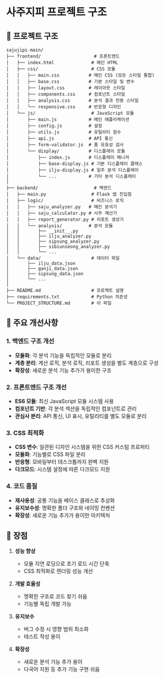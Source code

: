 # 사주지피 프로젝트 구조

## 📁 프로젝트 구조

```
sajujipi-main/
├── frontend/                    # 프론트엔드
│   ├── index.html              # 메인 HTML
│   ├── css/                    # CSS 모듈
│   │   ├── main.css           # 메인 CSS (모든 스타일 통합)
│   │   ├── base.css           # 기본 스타일 및 변수
│   │   ├── layout.css         # 레이아웃 스타일
│   │   ├── components.css     # 컴포넌트 스타일
│   │   ├── analysis.css       # 분석 결과 전용 스타일
│   │   └── responsive.css     # 반응형 디자인
│   └── js/                     # JavaScript 모듈
│       ├── main.js            # 메인 애플리케이션
│       ├── config.js          # 설정
│       ├── utils.js           # 유틸리티 함수
│       ├── api.js             # API 통신
│       ├── form-validator.js  # 폼 유효성 검사
│       └── display/           # 디스플레이 모듈
│           ├── index.js       # 디스플레이 매니저
│           ├── base-display.js # 기본 디스플레이 클래스
│           ├── ilju-display.js # 일주 분석 디스플레이
│           └── ...            # 기타 분석 디스플레이
│
├── backend/                     # 백엔드
│   ├── main.py                 # Flask 앱 진입점
│   ├── logic/                  # 비즈니스 로직
│   │   ├── saju_analyzer.py   # 메인 분석기
│   │   ├── saju_calculator.py # 사주 계산기
│   │   ├── report_generator.py # 리포트 생성기
│   │   └── analysis/          # 분석 모듈
│   │       ├── __init__.py
│   │       ├── ilju_analyzer.py
│   │       ├── sipsung_analyzer.py
│   │       ├── sibiunseong_analyzer.py
│   │       └── ...
│   └── data/                   # 데이터 파일
│       ├── ilju_data.json
│       ├── ganji_data.json
│       ├── sipsung_data.json
│       └── ...
│
├── README.md                   # 프로젝트 설명
├── requirements.txt            # Python 의존성
└── PROJECT_STRUCTURE.md        # 이 파일

```

## 🔧 주요 개선사항

### 1. 백엔드 구조 개선
- **모듈화**: 각 분석 기능을 독립적인 모듈로 분리
- **계층 분리**: 계산 로직, 분석 로직, 리포트 생성을 별도 계층으로 구성
- **확장성**: 새로운 분석 기능 추가가 용이한 구조

### 2. 프론트엔드 구조 개선
- **ES6 모듈**: 최신 JavaScript 모듈 시스템 사용
- **컴포넌트 기반**: 각 분석 섹션을 독립적인 컴포넌트로 관리
- **관심사 분리**: API 통신, UI 표시, 유틸리티를 별도 모듈로 분리

### 3. CSS 최적화
- **CSS 변수**: 일관된 디자인 시스템을 위한 CSS 커스텀 프로퍼티
- **모듈화**: 기능별로 CSS 파일 분리
- **반응형**: 모바일부터 데스크톱까지 완벽 지원
- **다크모드**: 시스템 설정에 따른 다크모드 지원

### 4. 코드 품질
- **재사용성**: 공통 기능을 베이스 클래스로 추상화
- **유지보수성**: 명확한 폴더 구조와 네이밍 컨벤션
- **확장성**: 새로운 기능 추가가 용이한 아키텍처

## 🚀 장점

1. **성능 향상**
   - 모듈 지연 로딩으로 초기 로드 시간 단축
   - CSS 최적화로 렌더링 성능 개선

2. **개발 효율성**
   - 명확한 구조로 코드 찾기 쉬움
   - 기능별 독립 개발 가능

3. **유지보수**
   - 버그 수정 시 영향 범위 최소화
   - 테스트 작성 용이

4. **확장성**
   - 새로운 분석 기능 추가 용이
   - 다국어 지원 등 추가 기능 구현 쉬움